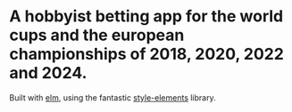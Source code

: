 # A hobbyist betting app for the world cups and the european championships of 2018, 2020, 2022 and 2024.
Built with [elm](http://elm-lang.org/), using the fantastic [style-elements](http://package.elm-lang.org/packages/mdgriffith/style-elements/latest) library.
